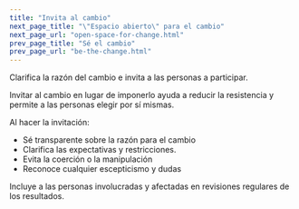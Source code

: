 ```yaml
---
title: "Invita al cambio"
next_page_title: "\"Espacio abierto\" para el cambio"
next_page_url: "open-space-for-change.html"
prev_page_title: "Sé el cambio"
prev_page_url: "be-the-change.html"
---
```



<div class="card summary"><div class="card-body">Clarifica la razón del cambio e invita a las personas a participar. 
</div></div>

Invitar al cambio en lugar de imponerlo ayuda a reducir la resistencia y permite a las personas elegir por sí mismas.

Al hacer la invitación:

- Sé transparente sobre la razón para el cambio
- Clarifica las expectativas y restricciones.
- Evita la coerción o la manipulación
- Reconoce cualquier escepticismo y dudas

Incluye a las personas involucradas y afectadas en revisiones regulares de los resultados.